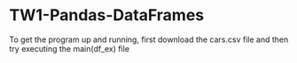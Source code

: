 # TW1-Pandas-DataFrames
To get the program up and running, first download the cars.csv file and then try executing the main(df_ex) file
